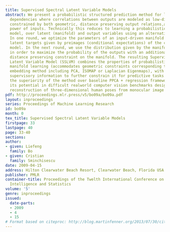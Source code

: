 ```yaml
---
title: Supervised Spectral Latent Variable Models
abstract: We present a probabilistic structured prediction method for learning input-output
  dependencies where correlations between outputs are modeled as low-dimensional manifolds
  constrained by both geometric, distance preserving output relations,and predictive
  power of inputs. Technically this reduces to learning a probabilistic, input conditional
  model, over latent (manifold) and output variables using an alternation scheme.
  In one round, we optimize the parameters of an input-driven manifold predictor using
  latent targets given by preimages (conditional expectations) of the current manifold-to-output
  model. In the next round, we use the distribution given by the manifold predictor
  in order to maximize the probability of the outputs with an additional, implicit
  distance preserving constraint on the manifold. The resulting Supervised Spectral
  Latent Variable Model (SSLVM) combines the properties of probabilistic geometric
  manifold learning (accommodates geometric constraints corresponding to any spectral
  embedding method including PCA, ISOMAP or Laplacian Eigenmaps), with the additional
  supervisory information to further constrain it for predictive tasks. We demonstrate
  the superiority of the method over baseline PPCA + regression frameworks and show
  its potential in difficult realworld computer vision benchmarks designed for the
  reconstruction of three-dimensional human poses from monocular image sequences.
pdf: http://proceedings.mlr.press/v5/bo09a/bo09a.pdf
layout: inproceedings
series: Proceedings of Machine Learning Research
id: bo09a
month: 0
tex_title: Supervised Spectral Latent Variable Models
firstpage: 33
lastpage: 40
page: 33-40
sections: 
author:
- given: Liefeng
  family: Bo
- given: Cristian
  family: Sminchisescu
date: 2009-04-15
address: Hilton Clearwater Beach Resort, Clearwater Beach, Florida USA
publisher: PMLR
container-title: Proceedings of the Twelth International Conference on Artificial
  Intelligence and Statistics
volume: '5'
genre: inproceedings
issued:
  date-parts:
  - 2009
  - 4
  - 15
# Format based on citeproc: http://blog.martinfenner.org/2013/07/30/citeproc-yaml-for-bibliographies/
---
```

